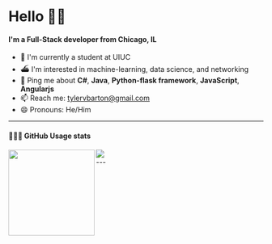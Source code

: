 # Hello 🙏🏽

#### I'm a Full-Stack developer from Chicago, IL

- 🏢 I'm currently a student at UIUC
- ⛴ I'm interested in machine-learning, data science, and networking
- 💬 Ping me about **C#**, **Java**, **Python-flask framework**, **JavaScript**, **Angularjs**
- 📫 Reach me: tylervbarton@gmail.com
- 😄 Pronouns: He/Him

---
<div>
  <h4>👨🏻‍💻 GitHub Usage stats</h4>
  <img height="170" align="left" src="https://github-readme-stats.vercel.app/api?username=tylerbarton&count_private=true&include_all_commits=true" />
  <img src="https://github-readme-stats.vercel.app/api/top-langs/?username=tylerbarton&layout=compact" />
</div>
---
